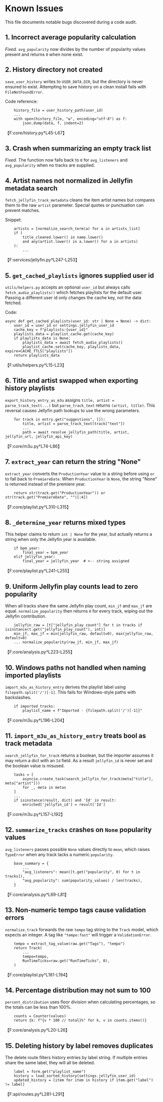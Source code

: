 # Known Issues

This file documents notable bugs discovered during a code audit.

## 1. Incorrect average popularity calculation
*Fixed.* `avg_popularity` now divides by the number of popularity values present and returns ``0`` when none exist.

## 2. History directory not created
`save_user_history` writes to `USER_DATA_DIR`, but the directory is never ensured to exist. Attempting to save history on a clean install fails with `FileNotFoundError`.

Code reference:
```
    history_file = user_history_path(user_id)
    ...
    with open(history_file, "w", encoding="utf-8") as f:
        json.dump(data, f, indent=2)
```
【F:core/history.py†L45-L67】

## 3. Crash when summarizing an empty track list
*Fixed.* The function now falls back to ``0`` for ``avg_listeners`` and ``avg_popularity`` when no tracks are supplied.

## 4. Artist names not normalized in Jellyfin metadata search
`fetch_jellyfin_track_metadata` cleans the item artist names but compares them to the raw `artist` parameter. Special quotes or punctuation can prevent matches.

Snippet:
```
    artists = [normalize_search_term(a) for a in artists_list]
    if (
        title_cleaned.lower() in name.lower()
        and any(artist.lower() in a.lower() for a in artists)
    ):
        ...
```
【F:services/jellyfin.py†L247-L253】

## 5. `get_cached_playlists` ignores supplied user id
`utils/helpers.py` accepts an optional `user_id` but always calls `fetch_audio_playlists()` which fetches playlists for the default user. Passing a different user id only changes the cache key, not the data fetched.

Code:
```
async def get_cached_playlists(user_id: str | None = None) -> dict:
    user_id = user_id or settings.jellyfin_user_id
    cache_key = f"playlists:{user_id}"
    playlists_data = playlist_cache.get(cache_key)
    if playlists_data is None:
        playlists_data = await fetch_audio_playlists()
        playlist_cache.set(cache_key, playlists_data, expire=CACHE_TTLS["playlists"])
    return playlists_data
```
【F:utils/helpers.py†L15-L23】

## 6. Title and artist swapped when exporting history playlists
`export_history_entry_as_m3u` assigns `title, artist = parse_track_text(...)` but `parse_track_text` returns `(artist, title)`. This reversal causes Jellyfin path lookups to use the wrong parameters.
```
    for track in entry.get("suggestions", []):
        title, artist = parse_track_text(track["text"])
        ...
        path = await resolve_jellyfin_path(title, artist, jellyfin_url, jellyfin_api_key)
```
【F:core/m3u.py†L74-L86】

## 7. `extract_year` can return the string "None"
`extract_year` converts the `ProductionYear` value to a string before using `or` to fall back to `PremiereDate`. When `ProductionYear` is `None`, the string "None" is returned instead of the premiere year.
```
    return str(track.get("ProductionYear")) or str(track.get("PremiereDate", "")[:4])
```
【F:core/playlist.py†L310-L315】

## 8. `_determine_year` returns mixed types
This helper claims to return `int | None` for the year, but actually returns a string when only the Jellyfin year is available.
```
    if bpm_year:
        final_year = bpm_year
    elif jellyfin_year:
        final_year = jellyfin_year  # <-- string assigned
```
【F:core/playlist.py†L241-L255】

## 9. Uniform Jellyfin play counts lead to zero popularity
When all tracks share the same Jellyfin play count, `min_jf` and `max_jf` are equal. `normalize_popularity` then returns `0` for every track, wiping out the Jellyfin contribution.
```
    jellyfin_raw = [t["jellyfin_play_count"] for t in tracks if isinstance(t.get("jellyfin_play_count"), int)]
    min_jf, max_jf = min(jellyfin_raw, default=0), max(jellyfin_raw, default=0)
    ... normalize_popularity(raw_jf, min_jf, max_jf)
```
【F:core/analysis.py†L223-L255】

## 10. Windows paths not handled when naming imported playlists
`import_m3u_as_history_entry` derives the playlist label using `filepath.split('/')[-1]`. This fails for Windows-style paths with backslashes.
```
    if imported_tracks:
        playlist_name = f"Imported - {filepath.split('/')[-1]}"
```
【F:core/m3u.py†L196-L204】

## 11. `import_m3u_as_history_entry` treats bool as track metadata
`search_jellyfin_for_track` returns a boolean, but the importer assumes it may return a dict with an `Id` field. As a result `jellyfin_id` is never set and the boolean value is misused.
```
    tasks = [
        asyncio.create_task(search_jellyfin_for_track(meta["title"], meta["artist"]))
        for _, meta in metas
    ]
    ...
    if isinstance(result, dict) and 'Id' in result:
        enriched['jellyfin_id'] = result['Id']
```
【F:core/m3u.py†L157-L192】

## 12. `summarize_tracks` crashes on `None` popularity values
`avg_listeners` passes possible `None` values directly to `mean`, which raises `TypeError` when any track lacks a numeric `popularity`.
```
    base_summary = {
        ...
        "avg_listeners": mean([t.get("popularity", 0) for t in tracks]),
        "avg_popularity": sum(popularity_values) / len(tracks),
    }
```
【F:core/analysis.py†L69-L81】

## 13. Non-numeric tempo tags cause validation errors
`normalize_track` forwards the raw `tempo` tag string to the `Track` model, which expects an integer. A tag like `"tempo:fast"` will trigger a `ValidationError`.
```
    tempo = extract_tag_value(raw.get("Tags"), "tempo")
    return Track(
        ...
        tempo=tempo,
        RunTimeTicks=raw.get("RunTimeTicks", 0),
    )
```
【F:core/playlist.py†L181-L194】

## 14. Percentage distribution may not sum to 100
`percent_distribution` uses floor division when calculating percentages, so the totals can be less than 100%.
```
    counts = Counter(values)
    return {k: f"{v * 100 // total}%" for k, v in counts.items()}
```
【F:core/analysis.py†L20-L26】

## 15. Deleting history by label removes duplicates
The delete route filters history entries by label string. If multiple entries share the same label, they will all be deleted.
```
    label = form.get("playlist_name")
    history = load_sorted_history(settings.jellyfin_user_id)
    updated_history = [item for item in history if item.get("label") != label]
```
【F:api/routes.py†L281-L291】
